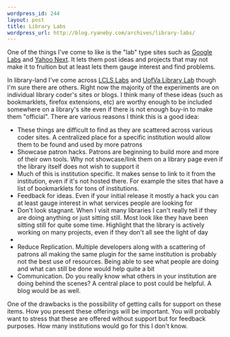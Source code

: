 ```yaml
--- 
wordpress_id: 244
layout: post
title: Library Labs
wordpress_url: http://blog.ryaneby.com/archives/library-labs/
---
```

One of the things I've come to like is the "lab" type sites such as <a href="http://labs.google.com/">Google Labs</a> and <a href="http://next.yahoo.com/">Yahoo Next</a>. It lets them post ideas and projects that may not make it to fruition but at least lets them gauge interest and find problems.

In library-land I've come across <a href="http://labs.lcls.org/">LCLS Labs</a> and <a href="http://lab.lib.virginia.edu/index.html">UofVa Library Lab</a> though I'm sure there are others. Right now the majority of the experiments are on individual library coder's sites or blogs. I think many of these ideas (such as bookmarklets, firefox extensions, etc) are worthy enough to be included somewhere on a library's site even if there is not enough buy-in to make them "official". There are various reasons I think this is a good idea:

<ul>
<li>These things are difficult to find as they are scattered across various coder sites. A centralized place for a specific institution would allow them to be found and used by more patrons</li>
<li>Showcase patron hacks. Patrons are beginning to build more and more of their own tools. Why not showcase/link them on a library page even if the library itself does not wish to support it</li>
<li>Much of this is institution specific. It makes sense to link to it from the institution, even if it's not hosted there. For example the sites that have a list of bookmarklets for tons of institutions.</li>
<li>Feedback for ideas. Even if your initial release it mostly a hack you can at least gauge interest in what services people are looking for</li>
<li>Don't look stagnant. When I visit many libraries I can't really tell if they are doing anything or just sitting still. Most look like they have been sitting still for quite some time. Highlight that the library is actively working on many projects, even if they don't all see the light of day</li><li>
</li><li>Reduce Replication. Multiple developers along with a scattering of patrons all making the same plugin for the same institution is probably not the best use of resources. Being able to see what people are doing and what can still be done would help quite a bit</li>
<li>Communication. Do you really know what others in your institution are doing behind the scenes? A central place to post could be helpful. A blog would be as well.</li>
</ul>

One of the drawbacks is the possibility of getting calls for support on these items. How you present these offerings will be important. You will probably want to stress that these are offered without support but for feedback purposes. How many institutions would go for this I don't know.
